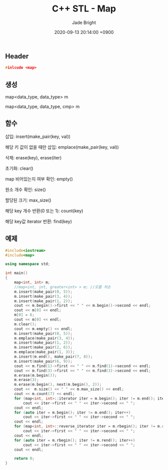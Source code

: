 ﻿---
title: C++ STL - Map
author: Jade Bright
date: 2020-09-13 20:14:00 +0900
categories: [C++]
tags: [C++STL]
---

## Header
```c++
#inlcude <map>
```
## 생성

map<data_type, data_type> m

map<data_type, data_type, cmp> m

## 함수

삽입: insert(make_pair(key, val))

해당 키 값이 없을 때만 삽입: emplace(make_pair(key, val))

삭제: erase(key), erase(iter)

초기화: clear()

map 비어있는지 여부 확인: empty()

원소 개수 확인: size()

할당된 크기: max_size()

해당 key 개수 반환(0 또는 1): count(key)

해당 key값 iterator 반환: find(key)

## 예제
```c++
#include<iostream>
#include<map>

using namespace std;

int main()
{
	map<int, int> m;
	//map<int, int, greater<int> > m; //오름 차순
	m.insert(make_pair(0, 5));
	m.insert(make_pair(3, 4));
	m.insert(make_pair(1, 2));
	cout << m.begin()->first << " " << m.begin()->second << endl;
	cout << m[0] << endl;
	m[0] = 6;
	cout << m[0] << endl;
	m.clear();
	cout << m.empty() << endl;
	m.insert(make_pair(0, 5));
	m.emplace(make_pair(3, 4));
	m.insert(make_pair(1, 2));
	m.insert(make_pair(2, 6));
	m.emplace(make_pair(1, 3));
	m.insert(m.end(), make_pair(7, 8));
	m.insert(make_pair(6, 9));
	cout << m.find(1)->first << " " << m.find(1)->second << endl;
	cout << m.find(3)->first << " " << m.find(3)->second << endl;
	m.erase(m.begin());
	m.erase(3);
	m.erase(m.begin(), next(m.begin(), 2));
	cout <<  m.size() << " " << m.max_size() << endl;
	cout << m.count(7) << endl;
	for (map<int, int>::iterator iter = m.begin(); iter != m.end(); iter++)
		cout << iter->first << " " << iter->second << " ";
	cout << endl;
	for (auto iter = m.begin(); iter != m.end(); iter++)
		cout << iter->first << " " << iter->second << " ";
	cout << endl;
	for (map<int, int>::reverse_iterator iter = m.rbegin(); iter != m.rend(); iter++)
		cout << iter->first << " " << iter->second << " ";
	cout << endl;
	for (auto iter = m.rbegin(); iter != m.rend(); iter++)
		cout << iter->first << " " << iter->second << " ";
	cout << endl;

	return 0;
}
```